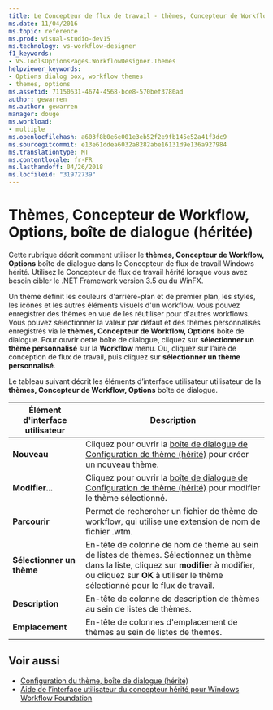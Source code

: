 ```yaml
---
title: Le Concepteur de flux de travail - thèmes, Concepteur de Workflow, Options de boîte de dialogue (héritée)
ms.date: 11/04/2016
ms.topic: reference
ms.prod: visual-studio-dev15
ms.technology: vs-workflow-designer
f1_keywords:
- VS.ToolsOptionsPages.WorkflowDesigner.Themes
helpviewer_keywords:
- Options dialog box, workflow themes
- themes, options
ms.assetid: 71150631-4674-4568-bce8-570bef3780ad
author: gewarren
ms.author: gewarren
manager: douge
ms.workload:
- multiple
ms.openlocfilehash: a603f8b0e6e001e3eb52f2e9fb145e52a41f3dc9
ms.sourcegitcommit: e13e61ddea6032a8282abe16131d9e136a927984
ms.translationtype: MT
ms.contentlocale: fr-FR
ms.lasthandoff: 04/26/2018
ms.locfileid: "31972739"
---
```

# <a name="themes-workflow-designer-options-dialog-box-legacy"></a>Thèmes, Concepteur de Workflow, Options, boîte de dialogue (héritée)

Cette rubrique décrit comment utiliser le **thèmes, Concepteur de Workflow, Options** boîte de dialogue dans le Concepteur de flux de travail Windows hérité. Utilisez le Concepteur de flux de travail hérité lorsque vous avez besoin cibler le .NET Framework version 3.5 ou du WinFX.

Un thème définit les couleurs d'arrière-plan et de premier plan, les styles, les icônes et les autres éléments visuels d'un workflow. Vous pouvez enregistrer des thèmes en vue de les réutiliser pour d'autres workflows. Vous pouvez sélectionner la valeur par défaut et des thèmes personnalisés enregistrés via le **thèmes, Concepteur de Workflow, Options** boîte de dialogue. Pour ouvrir cette boîte de dialogue, cliquez sur **sélectionner un thème personnalisé** sur la **Workflow** menu. Ou, cliquez sur l’aire de conception de flux de travail, puis cliquez sur **sélectionner un thème personnalisé**.

Le tableau suivant décrit les éléments d’interface utilisateur utilisateur de la **thèmes, Concepteur de Workflow, Options** boîte de dialogue.

|Élément d'interface utilisateur|Description|
|----------------|-----------------|
|**Nouveau**|Cliquez pour ouvrir la [boîte de dialogue de Configuration de thème (hérité)](../workflow-designer/theme-configuration-dialog-box-legacy.md) pour créer un nouveau thème.|
|**Modifier...**|Cliquez pour ouvrir la [boîte de dialogue de Configuration de thème (hérité)](../workflow-designer/theme-configuration-dialog-box-legacy.md) pour modifier le thème sélectionné.|
|**Parcourir**|Permet de rechercher un fichier de thème de workflow, qui utilise une extension de nom de fichier .wtm.|
|**Sélectionner un thème**|En-tête de colonne de nom de thème au sein de listes de thèmes. Sélectionnez un thème dans la liste, cliquez sur **modifier** à modifier, ou cliquez sur **OK** à utiliser le thème sélectionné pour le flux de travail.|
|**Description**|En-tête de colonne de description de thèmes au sein de listes de thèmes.|
|**Emplacement**|En-tête de colonnes d'emplacement de thèmes au sein de listes de thèmes.|

## <a name="see-also"></a>Voir aussi

- [Configuration du thème, boîte de dialogue (hérité)](../workflow-designer/theme-configuration-dialog-box-legacy.md)
- [Aide de l’interface utilisateur du concepteur hérité pour Windows Workflow Foundation](../workflow-designer/legacy-designer-for-windows-workflow-foundation-ui-help.md)